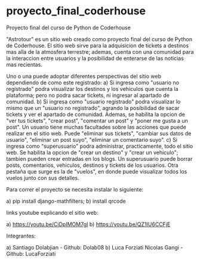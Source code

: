 # proyecto_final_coderhouse
Proyecto final del curso de Python de Coderhouse

"Astrotour" es un sitio web creado como proyecto final del curso de Python de Coderhouse. El sitio web sirve para la adquisicion de tickets a destinos mas alla de la atmosfera terrestre; ademas, cuenta con una comunidad para la interaccion entre usuarios y la posibilidad de enterarse de las noticias mas recientas.

Uno o una puede adoptar diferentes perspectivas del sitio web dependiendo de como este registrado: 
  a) Si ingresa como "usuario no registrado" podra visualizar los destinos y los vehiculos que cuenta la plataforma; pero no podra sacar tickets, ni ingresar al apartado de comunidad.
  b) Si ingresa como "usuario registrado" podra visualizar lo mismo que un "usuario no registrado", agrando la posibilidad de sacar tickets y ver el apartado de comunidad. Ademas, se habilita la opcion de "ver tus tickets", "crear post", "comentar un post" y "poner me gusta a un post". Un usuario tiene muchas facultades sobre las acciones que puede realizar en el sitio web. Puede "eliminar sus tickets", "cambiar sus datos de usuario", "eliminar un post suyo", "eliminar un comentario suyo".
  c) Si ingresa como "superusuario" podra administrar, practicamente, todo el sitio web. Se habilita la opcion de "crear un destino" y "crear un vehiculo"; tambien pueden crear entradas en los blogs. Un superusuario puede borrar posts, comentarios, vehiculos, destinos y tickets de los usuarios. Otra pestaña que surge es la de "vuelos", en donde puede visualizar todos los vuelos junto con sus detalles.
  
  
Para correr el proyecto se necesita instalar lo siguiente:

a) pip install django-mathfilters;
b) install qrcode

links youtube explicando el sitio web:

a) https://youtu.be/CiDpIMOM7gI
b) https://youtu.be/QZ1IU6CCFjE

Integrantes:

a) Santiago Dolabjian - Github: Dolab08
b) Luca Forziati Nicolas Gangi - Github: LucaForziati
